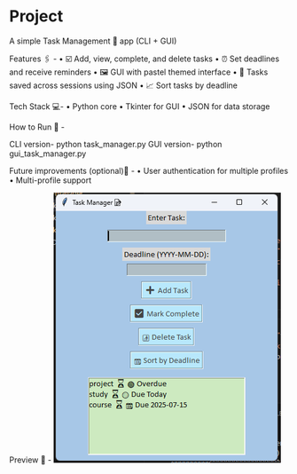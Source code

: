 # Project
A simple Task Management 📝 app (CLI + GUI)

Features 🖇️ -
• ☑️ Add, view, complete, and delete tasks
• ⏰ Set deadlines and receive reminders
• 🖼️ GUI with pastel themed interface
• 📂 Tasks saved across sessions using JSON
• 📈 Sort tasks by deadline

Tech Stack 💻-
• Python core
• Tkinter for GUI
• JSON for data storage

How to Run 🚀 -
   
   CLI version-
      python task_manager.py
   GUI version-
      python gui_task_manager.py


Future improvements (optional)🌱 -
• User authentication for multiple profiles
• Multi-profile support

Preview 📌 -
![Task Manager GUI](task-manager/media/screenshot.png)
